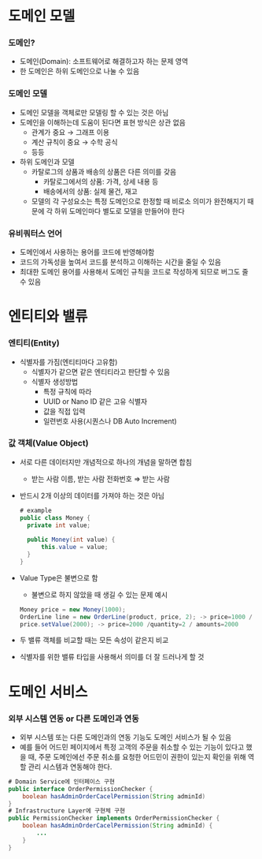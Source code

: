 # 도메인 모델

### 도메인?

- 도메인(Domain): 소프트웨어로 해결하고자 하는 문제 영역
- 한 도메인은 하위 도메인으로 나눌 수 있음



### 도메인 모델

- 도메인 모델을 객체로만 모델링 할 수 있는 것은 아님
- 도메인을 이해하는데 도움이 된다면 표현 방식은 상관 없음
  - 관계가 중요 → 그래프 이용
  - 계산 규칙이 중요 → 수학 공식
  - 등등
- 하위 도메인과 모델
  - 카탈로그의 상품과 배송의 상품은 다른 의미를 갖음
    - 카탈로그에서의 상품: 가격, 상세 내용 등
    - 배송에서의 상품: 실제 물건, 재고
  - 모델의 각 구성요소는 특정 도메인으로 한정할 때 비로소 의미가 완전해지기 때문에 각 하위 도메인마다 별도로 모델을 만들어야 한다



### 유비쿼터스 언어

- 도메인에서 사용하는 용어를 코드에 반영해야함
- 코드의 가독성을 높여서 코드를 분석하고 이해하는 시간을 줄일 수 있음
- 최대한 도메인 용어를 사용해서 도메인 규칙을 코드로 작성하게 되므로 버그도 줄 수 있음



# 엔티티와 밸류

### 엔티티(Entity)

- 식별자를 가짐(엔티티마다 고유함)
  - 식별자가 같으면 같은 엔티티라고 판단할 수 있음
  - 식별자 생성방법
    - 특정 규칙에 따라
    - UUID or Nano ID 같은 고유 식별자
    - 값을 직접 입력
    - 일련번호 사용(시퀀스나 DB Auto Increment)

### 값 객체(Value Object)

- 서로 다른 데이터지만 개념적으로 하나의 개념을 말하면 합침

  - 받는 사람 이름, 받는 사람 전화번호 ⇒ 받는 사람

- 반드시 2개 이상의 데이터를 가져야 하는 것은 아님

  ```java
  # example
  public class Money {
  	private int value;
  	
  	public Money(int value) {
  		this.value = value;
  	}
  }
  ```

- Value Type은 불변으로 함

  - 불변으로 하지 않았을 때 생길 수 있는 문제 예시

  ```java
  Money price = new Money(1000);
  OrderLine line = new OrderLine(product, price, 2); -> price=1000 / quantity=2 / ammounts=2000
  price.setValue(2000); -> price=2000 /quantity=2 / amounts=2000
  ```

- 두 밸류 객체를 비교할 때는 모든 속성이 같은지 비교

- 식별자를 위한 밸류 타입을 사용해서 의미를 더 잘 드러나게 할 것



# 도메인 서비스

### 외부 시스템 연동 or 다른 도메인과 연동

- 외부 시스템 또는 다른 도메인과의 연동 기능도 도메인 서비스가 될 수 있음
- 예를 들어 어드민 페이지에서 특정 고객의 주문을 취소할 수 있는 기능이 있다고 했을 때, 주문 도메인에선 주문 취소를 요청한 어드민이 권한이 있는지 확인을 위해 역할 관리 시스템과 연동해야 한다.
```java
# Domain Service에 인터페이스 구현
public interface OrderPermissionChecker {
	boolean hasAdminOrderCacelPermission(String adminId)
}
# Infrastructure Layer에 구현체 구현
public PermissionChecker implements OrderPermissionChecker {
	boolean hasAdminOrderCacelPermission(String adminId) {
		...
	}
}
```
